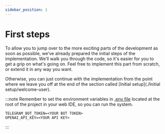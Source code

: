 ```yaml
---
sidebar_position: 1
---
```


# First steps

To allow you to jump over to the more exciting parts of the development as soon as possible, we’ve already prepared the initial steps of the implementation.
We’ll walk you through the code, so it's easier for you to get a grip on what's going on. Feel free to implement this part from scratch, or extend it in any way you want.


Otherwise, you can just continue with the implementation from the point where we leave you off at the end of the section called [Initial setup](./Initial setup/welcome-user).

:::note
Remember to set the environment variables in [.env file](../intro.md) located at the root of the project in your web IDE, so you can run the system.
```console
TELEGRAM_BOT_TOKEN=<YOUR BOT TOKEN>
OPENAI_API_KEY=<YOUR API KEY>
```
:::